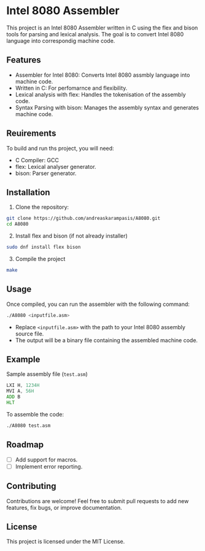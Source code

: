 # Intel 8080 Assembler

This project is an Intel 8080 Assembler written in C using the flex and bison tools for parsing and lexical analysis. The goal is to convert Intel 8080 language into correspondig machine code.

## Features
- Assembler for Intel 8080: Converts Intel 8080 assmbly language into machine code.
- Written in C: For perfomarnce and flexibility.
- Lexical analysis with flex: Handles the tokenisation of the assembly code.
- Syntax Parsing with bison: Manages the assembly syntax and generates machine code.

## Reuirements
To build and run ths project, you will need:
- C Compiler: GCC
- flex: Lexical analyser generator.
- bison: Parser generator.

## Installation
1. Clone the repository:
```bash
git clone https://github.com/andreaskarampasis/A8080.git
cd A8080
```
2. Install flex and bison (if not already installer)
```bash
sudo dnf install flex bison
```
3. Compile the project
```bash
make
```

## Usage
Once compiled, you can run the assembler with the following command:
```bash
./A8080 <inputfile.asm>
```
- Replace `<inputfile.asm>` with the path to your Intel 8080 assembly source file.
- The output will be a binary file containing the assembled machine code.

## Example
Sample assembly file (`test.asm`)
```asm
LXI H, 1234H
MVI A, 56H
ADD B
HLT
```
To assemble the code:
```bash
./A8080 test.asm
```

## Roadmap
- [ ] Add support for macros.
- [ ] Implement error reporting.

## Contributing
Contributions are welcome! Feel free to submit pull requests to add new features, fix bugs, or improve documentation.

## License
This project is licensed under the MIT License.